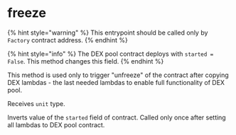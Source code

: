 # freeze

{% hint style="warning" %}
This entrypoint should be called only by `Factory` contract address.&#x20;
{% endhint %}

{% hint style="info" %}
The DEX pool contract deploys with `started = False`. This method changes this field.
{% endhint %}

This method is used only to trigger "unfreeze" of the contract after copying DEX lambdas - the last needed lambdas to enable full functionality of DEX pool.

Receives `unit` type.

Inverts value of the `started` field of contract. Called only once after setting all lambdas to DEX pool contract.
